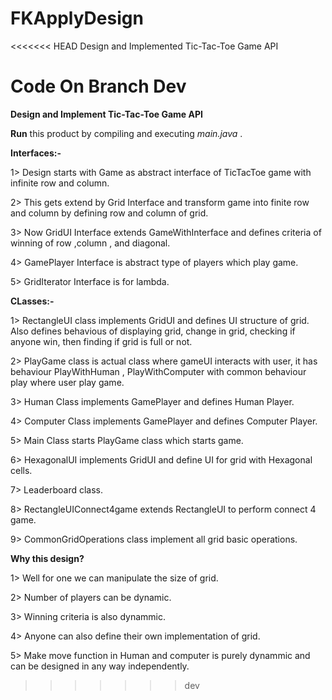 # FKApplyDesign

<<<<<<< HEAD
Design and Implemented Tic-Tac-Toe Game API


Code On Branch Dev
=======
<B>Design and Implement Tic-Tac-Toe Game API</B>

<B>Run</B> this product by compiling and executing <I> main.java </I>.

<B>Interfaces:-</B>

1> Design starts with Game as abstract interface of TicTacToe game with infinite row and column.

2> This gets extend by Grid Interface and transform game into finite row and column
by defining row and column of grid.

3> Now GridUI Interface extends GameWithInterface and defines criteria of winning
of row ,column , and diagonal.

4> GamePlayer Interface is abstract type of players which play game. 

5> GridIterator Interface is for lambda.

<B>CLasses:-</B>

1> RectangleUI class implements GridUI and defines UI structure of grid. Also defines 
behavious of displaying grid, change in grid, checking if anyone win, then finding if grid is 
full or not.

2> PlayGame class is actual class where gameUI interacts with user, it has behaviour PlayWithHuman , 
PlayWithComputer with common behaviour play where user play game.

3> Human Class implements GamePlayer and defines Human Player.

4> Computer Class implements GamePlayer and defines Computer Player.

5> Main Class starts PlayGame class which starts game.

6> HexagonalUI implements GridUI and define UI for grid with Hexagonal cells.

7> Leaderboard class.

8> RectangleUIConnect4game extends RectangleUI to perform connect 4 game.

9> CommonGridOperations class implement all grid basic operations.

<B>Why this design?</B>

1> Well for one we can manipulate the size of grid.

2> Number of players can be dynamic.

3> Winning criteria is also dynammic.

4> Anyone can also define their own implementation of grid.

5> Make move function in Human and computer is purely dynammic and can be designed in any way
independently.


>>>>>>> dev
